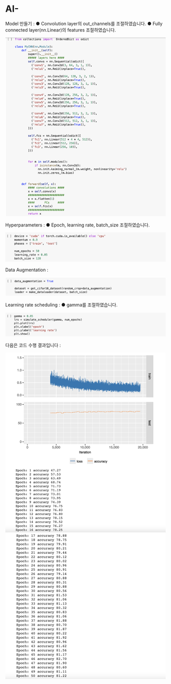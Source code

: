 # AI-

Model 만들기 : 
● Convolution layer의 out_channels를 조절하였습니다.
● Fully connected layer(nn.Linear)의 features 조절하였습니다.

![code_1](code_1.png)


Hyperparameters : 
● Epoch, learning rate, batch_size 조절하였습니다.

![code_2](code_2.png)


Data Augmentation : 

![code_3](code_3.png)


Learning rate scheduling : 
● gamma를 조절하였습니다.

![code_4](code_4.png)


다음은 코드 수행 결과입니다 :

![result_1](result_1.png)
![result_2](result_2.png)
